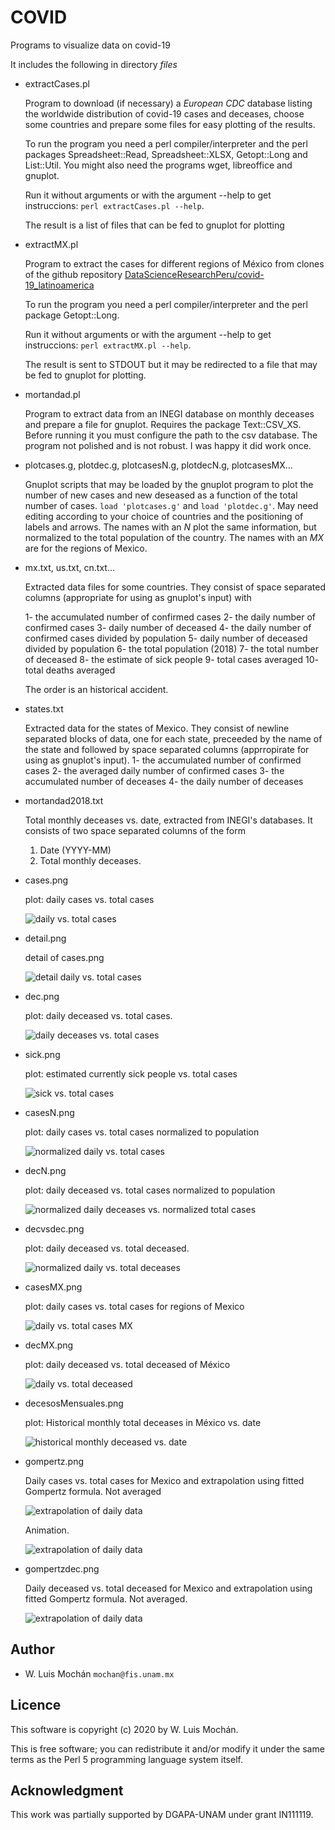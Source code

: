 # COVID

Programs to visualize data on covid-19

It includes the following in directory *files*

* extractCases.pl

  Program to download (if necessary) a *European CDC* database listing
  the worldwide distribution  of covid-19 cases and deceases, choose
  some countries and prepare some files for easy plotting of the
  results.

  To run the program you need a perl compiler/interpreter and the
  perl packages Spreadsheet::Read, Spreadsheet::XLSX, Getopt::Long and
  List::Util. You might also need the programs wget, libreoffice and gnuplot.

  Run it without arguments or with the argument --help to get
  instruccions: `perl extractCases.pl --help`.

  The result is a list of files that can be fed to gnuplot for
  plotting

* extractMX.pl

  Program to extract the cases for different regions of México from
  clones of the github repository
  [DataScienceResearchPeru/covid-19_latinoamerica](https://github.com/DataScienceResearchPeru/covid-19_latinoamerica)

  To run the program you need a perl compiler/interpreter and the
  perl package Getopt::Long.

  Run it without arguments or with the argument --help to get
  instruccions: `perl extractMX.pl --help`.

  The result is sent to STDOUT but it may be redirected to a file that
  may be fed to gnuplot for plotting.

* mortandad.pl

  Program to extract data from an INEGI database on monthly deceases
  and prepare a file for gnuplot. Requires the package
  Text::CSV_XS. Before running it you must configure the path to the
  csv database. The program not polished and is not robust. I was
  happy it did work once.

* plotcases.g, plotdec.g, plotcasesN.g, plotdecN.g, plotcasesMX...

  Gnuplot scripts that may be loaded by the gnuplot program to plot
  the number of new cases and new deseased as a function of the total
  number of cases. `load 'plotcases.g'` and `load 'plotdec.g'`. May
  need editing according to your choice of countries and the
  positioning of labels and arrows. The names with an *N* plot the
  same information, but normalized to the total population of the
  country. The names with an *MX* are for the regions of Mexico.


* mx.txt, us.txt, cn.txt...

  Extracted data files for some countries. They consist of space
  separated columns (appropriate for using as gnuplot's input) with

  1- the accumulated number of confirmed cases
  2- the daily number of confirmed cases
  3- daily number of deceased
  4- the daily number of confirmed cases divided by population
  5- daily number of deceased divided by population
  6- the total population (2018)
  7- the total number of deceased
  8- the estimate of sick people
  9- total cases averaged
  10- total deaths averaged

  The order is an historical accident.

* states.txt

  Extracted data for the states of Mexico. They consist of newline
  separated blocks of data, one for each state, preceeded by the name
  of the state and followed by space separated columns (apprropirate
  for using as gnuplot's input).
  1- the accumulated number of confirmed cases
  2- the averaged daily number of confirmed cases
  3- the accumulated number of deceases
  4- the daily number of deceases

* mortandad2018.txt

  Total monthly deceases vs. date, extracted from INEGI's
  databases. It consists of two space separated columns of the form
  1. Date (YYYY-MM)
  2. Total monthly deceases.

* cases.png

  plot: daily cases vs. total cases

  ![daily vs. total cases](files/cases.png)

* detail.png

  detail of cases.png

  ![detail daily vs. total cases](files/detail.png)

* dec.png

  plot: daily deceased vs. total cases.

  ![daily deceases vs. total cases](files/dec.png)

* sick.png

  plot: estimated currently sick people vs. total cases

  ![sick vs. total cases](files/sick.png)

* casesN.png

  plot: daily cases vs. total cases normalized to population

  ![normalized daily vs. total cases](files/casesN.png)

* decN.png

  plot: daily deceased vs. total cases normalized to population

  ![normalized daily deceases vs. normalized total cases](files/decN.png)

* decvsdec.png

  plot: daily deceased vs. total deceased.

  ![normalized daily vs. total deceases](files/decvsdec.png)

* casesMX.png

  plot: daily cases vs. total cases for regions of Mexico

  ![daily vs. total cases MX](files/casesMX.png)

* decMX.png

  plot: daily deceased vs. total deceased of México

  ![daily vs. total deceased](files/decMX.png)

* decesosMensuales.png

  plot: Historical monthly total deceases in México vs. date

  ![historical monthly deceased vs. date](files/decesosMensuales.png)

* gompertz.png

  Daily cases vs. total cases for Mexico and extrapolation using
  fitted Gompertz formula. Not averaged

  ![extrapolation of daily data](files/gompertz.png)

  Animation.

  ![extrapolation of daily data](files/animateGompertz.gif)


* gompertzdec.png

  Daily deceased vs. total deceased for Mexico and extrapolation using
  fitted Gompertz formula. Not averaged.

  ![extrapolation of daily data](files/gompertzdec.png)

## Author

   - W. Luis Mochán  `mochan@fis.unam.mx`

## Licence

This software is copyright (c) 2020 by W. Luis Mochán.

This is free software; you can redistribute it and/or modify it under
the same terms as the Perl 5 programming language system itself.

## Acknowledgment

This work was partially supported by DGAPA-UNAM under grant IN111119.

